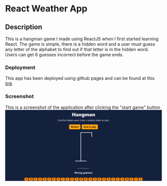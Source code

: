# React Weather App

## Description

This is a hangman game I made using ReactJS when I first started learning React. The game is simple, there is a hidden word and a user must guess any letter of the alphabet to find out if that letter is in the hidden word. Users can get 6 guesses incorrect before the game ends.

### Deployment

This app has been deployed using github pages and can be found at this [link](https://ronaldodepao01.github.io/hangman/)

### Screenshot

This is a screenshot of the application after clicking the "start game" button ![Result of searching for "Cape Town" using the app](./public/image/screenshot.PNG)
